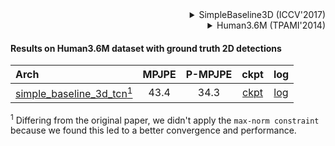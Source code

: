 <!-- [ALGORITHM] -->

<details>
<summary align="right">SimpleBaseline3D (ICCV'2017)</summary>

```bibtex
@inproceedings{martinez_2017_3dbaseline,
  title={A simple yet effective baseline for 3d human pose estimation},
  author={Martinez, Julieta and Hossain, Rayat and Romero, Javier and Little, James J.},
  booktitle={ICCV},
  year={2017}
}
```

</details>

<!-- [DATASET] -->

<details>
<summary align="right">Human3.6M (TPAMI'2014)</summary>

```bibtex
@article{h36m_pami,
  author = {Ionescu, Catalin and Papava, Dragos and Olaru, Vlad and Sminchisescu,  Cristian},
  title = {Human3.6M: Large Scale Datasets and Predictive Methods for 3D Human Sensing in Natural Environments},
  journal = {IEEE Transactions on Pattern Analysis and Machine Intelligence},
  publisher = {IEEE Computer Society},
  volume = {36},
  number = {7},
  pages = {1325-1339},
  month = {jul},
  year = {2014}
}
```

</details>

#### Results on Human3.6M dataset with ground truth 2D detections

| Arch | MPJPE | P-MPJPE | ckpt | log |
| :--- | :---: | :---: | :---: | :---: |
| [simple_baseline_3d_tcn<sup>1</sup>](/configs/body/3d_kpt_sview_rgb_img/pose_lift/h36m/simplebaseline3d_h36m.py) | 43.4 | 34.3 | [ckpt](https://download.openmmlab.com/mmpose/body3d/simple_baseline/simple3Dbaseline_h36m-f0ad73a4_20210419.pth) | [log](https://download.openmmlab.com/mmpose/body3d/simple_baseline/20210415_065056.log.json) |

<sup>1</sup> Differing from the original paper, we didn't apply the `max-norm constraint` because we found this led to a better convergence and performance.
